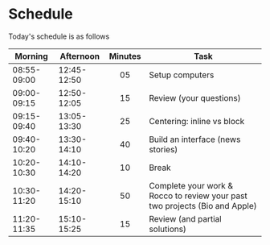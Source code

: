 # Schedule

Today's schedule is as follows

| Morning | Afternoon | Minutes | Task |
|---|---|:---:|---|
| 08:55-09:00 | 12:45-12:50 | 05 | Setup computers |
| 09:00-09:15 | 12:50-12:05 | 15 | Review (your questions) |
| 09:15-09:40 | 13:05-13:30 | 25 | Centering: inline vs block |
| 09:40-10:20 | 13:30-14:10 | 40 | Build an interface (news stories) |
| 10:20-10:30 | 14:10-14:20 | 10 | Break |
| 10:30-11:20 | 14:20-15:10 | 50 | Complete your work & Rocco to review your past two projects (Bio and Apple) |
| 11:20-11:35 | 15:10-15:25 | 15 | Review (and partial solutions) |